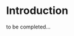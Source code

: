 # Introduction

to be completed...


<!-- In English, we generally follow a **SVO _(subject-verb-object)_**:
``` python
I stab you
S V    O
```

In Tupi Antigo, we will always follow **OV _(object-verb)_** at a minumum. The language is pro-drop, meaning the subject may be ommitted when the context is clear enough to allow it. 

``` python
%Noun('kutuk', '(v.tr.)').conjugate(subject_tense='1ps', object_tense='2ps', pro_drop=True)%
O  V
```

Here, `oro-` is a <Tooltip content="2nd Person Singular (you/endé/nde/oro-)">_2ps_</Tooltip> object prefix _(nde)_. Given this prefix, the subject pronoun will always be <Tooltip content="1st Person (I/we/xe/oré)">_1p_</Tooltip>.

Depending on the context, this can mean `I stab you (%Noun('kutuk', '(v.tr.)').conjugate(subject_tense='1ps', object_tense='2ps', pro_drop=False)%)` or `We stab you (%Noun('kutuk', '(v.tr.)').conjugate(subject_tense='1ppe', object_tense='2ps', pro_drop=False)%)`

::: warning
It cannot be _îandé_ becuase it would be strange to include the object of the oration as a subject as well. Perhaps this semi-reflexivity is possible in poetry, but we will ignore such forms in this text. 
:::

### Moving onto the next section...  -->